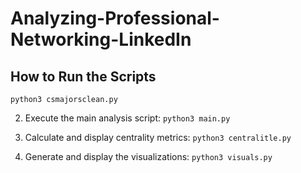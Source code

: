 # Analyzing-Professional-Networking-LinkedIn
## How to Run the Scripts

```python3 csmajorsclean.py```

2. Execute the main analysis script:
```python3 main.py```

3. Calculate and display centrality metrics:
```python3 centralitle.py```

4. Generate and display the visualizations:
```python3 visuals.py```

